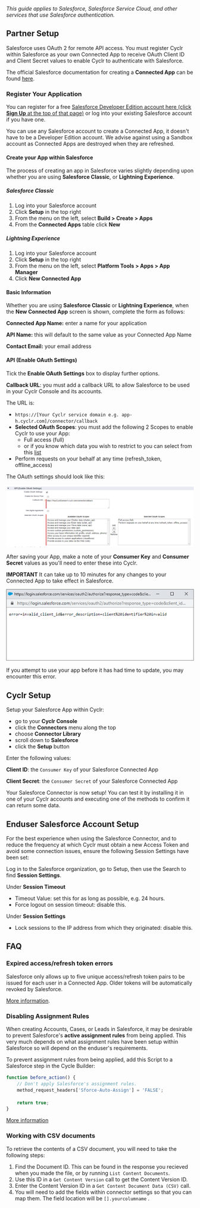 
<section class="setup partner" markdown="1">

*This guide applies to Salesforce, Salesforce Service Cloud, and other services that use Salesforce authentication.*

## Partner Setup

<div class="section-content" markdown="1">

Salesforce uses OAuth 2 for remote API access. You must register Cyclr within Salesforce as your own Connected App to receive OAuth Client ID and Client Secret values to enable Cyclr to authenticate with Salesforce.

The official Salesforce documentation for creating a **Connected App** can be found [here](https://help.salesforce.com/articleView?id=connected_app_create.htm).

### Register Your Application

You can register for a free [Salesforce Developer Edition account here (click **Sign Up** at the top of that page)](https://developer.salesforce.com/) or log into your existing Salesforce account if you have one. 

You can use any Salesforce account to create a Connected App, it doesn't have to be a Developer Edition account.
We advise against using a Sandbox account as Connected Apps are destroyed when they are refreshed.

#### Create your App within Salesforce

The process of creating an app in Salesforce varies slightly depending upon whether you are using **Salesforce Classic**, or **Lightning Experience**.

##### Salesforce Classic 
1. Log into your Salesforce account
2. Click **Setup** in the top right
3. From the menu on the left, select **Build > Create > Apps**
4. From the **Connected Apps** table click **New**

##### Lightning Experience
1. Log into your Salesforce account
2. Click **Setup** in the top right
3. From the menu on the left, select **Platform Tools  >  Apps  >  App Manager**
4. Click **New Connected App**

#### Basic Information

Whether you are using **Salesforce Classic** or **Lightning Experience**, when the **New Connected App** screen is shown, complete the form as follows:

**Connected App Name:** enter a name for your application

**API Name:** this will default to the same value as your Connected App Name

**Contact Email:** your email address

#### API (Enable OAuth Settings)

Tick the **Enable OAuth Settings** box to display further options.

**Callback URL**: you must add a callback URL to allow Salesforce to be used in your Cyclr Console and its accounts.

The URL is:

- ``https://[Your Cyclr service domain e.g. app-h.cyclr.com]/connector/callback``
- **Selected OAuth Scopes**: you must add the following 2 Scopes to enable Cyclr to use your App:
    - Full access (full)
    - or if you know which data you wish to restrict to you can select from this [list](https://help.salesforce.com/articleView?id=sf.remoteaccess_oauth_tokens_scopes.htm&type=5)
- Perform requests on your behalf at any time (refresh\_token, offline\_access)

The OAuth settings should look like this:

![Salesforce OAuth Partner Setup](./images/salesforce-partner-setup-oauth.png)

After saving your App, make a note of your **Consumer Key** and **Consumer Secret** values as you'll need to enter these into Cyclr.

**IMPORTANT** It can take up to 10 minutes for any changes to your Connected App to take effect in Salesforce.

![Salesforce Update Error](./images/salesforce_update_error.png)

If you attempt to use your app before it has had time to update, you may encounter this error.

</div>

</section>

<section class="setup cyclr" markdown="1">

## Cyclr Setup

<div class="section-content" markdown="1">

Setup your Salesforce App within Cyclr:

- go to your **Cyclr Console**
- click the **Connectors** menu along the top
- choose **Connector Library**
- scroll down to **Salesforce**
- click the **Setup** button

Enter the following values:

**Client ID**: the ``Consumer Key`` of your Salesforce Connected App

**Client Secret**: the ``Consumer Secret`` of your Salesforce Connected App

Your Salesforce Connector is now setup! You can test it by installing it in one of your Cyclr accounts and executing one of the methods to confirm it can return some data.

## Enduser Salesforce Account Setup

For the best experience when using the Salesforce Connector, and to reduce the frequency at which Cyclr must obtain a new Access Token and avoid some connection issues, ensure the following Session Settings have been set:

Log in to the Salesforce organization, go to Setup, then use the Search to find **Session Settings**.

Under **Session Timeout**
- Timeout Value: set this for as long as possible, e.g. 24 hours.
- Force logout on session timeout: disable this.

Under **Session Settings**
- Lock sessions to the IP address from which they originated: disable this.

</div>

</section>

<section class="faq" markdown="1">

## FAQ

<div class="section-content" markdown="1">

### Expired access/refresh token errors

Salesforce only allows up to five unique access/refresh token pairs to be issued for each user in a Connected App. Older tokens will be automatically revoked by Salesforce. 

[More information](https://help.salesforce.com/articleView?id=remoteaccess_request_manage.htm).

### Disabling Assignment Rules

When creating Accounts, Cases, or Leads in Salesforce, it may be desirable to prevent Salesforce's **active assignment rules** from being applied.  This very much depends on what assignment rules have been setup within Salesforce so will depend on the enduser's requirements.

To prevent assignment rules from being applied, add this Script to a Salesforce step in the Cycle Builder:

```javascript
function before_action() {
    // Don't apply Salesforce's assignment rules.
    method_request_headers['Sforce-Auto-Assign'] = 'FALSE';

    return true;
}
```
[More information](https://developer.salesforce.com/docs/atlas.en-us.api_rest.meta/api_rest/headers_autoassign.htm)

### Working with CSV documents

To retrieve the contents of a CSV document, you will need to take the following steps:

1. Find the Document ID.  This can be found in the response you recieved when you made the file, or by running ``List Content Documents``.
2. Use this ID in a ``Get Content Version`` call to get the Content Version ID.
3. Enter the Content Version ID in a ``Get Content Document Data (CSV)`` call.
4. You will need to add the fields within connector settings so that you can map them.  The field location will be ``[].yourcolumname`` .

</div>

</section>

